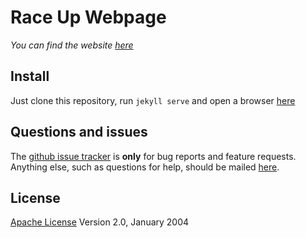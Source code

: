 # Race Up Webpage
*You can find the website [here](https://raceup.github.io/)*

## Install
Just clone this repository, run ```jekyll serve``` and open a browser [here](http://127.0.0.1:4000/)

## Questions and issues
The [github issue tracker](https://github.com/raceup/raceup.github.io/issues) is **only** for bug reports and feature requests. Anything else, such as questions for help, should be mailed [here](mailto:info@raceup.it).

## License
[Apache License](http://www.apache.org/licenses/LICENSE-2.0) Version 2.0, January 2004
